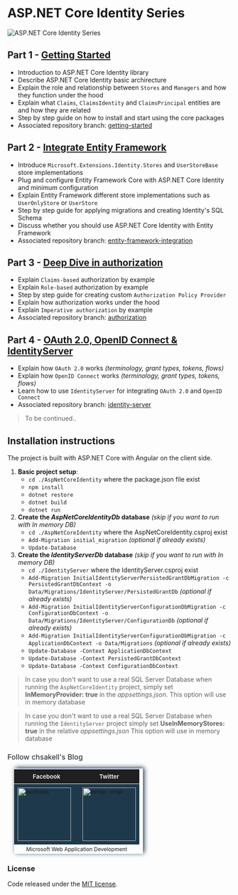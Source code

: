 # ASP.NET Core Identity Series

![ASP.NET Core Identity Series](https://chsakell.files.wordpress.com/2018/04/aspnet-core-identity-13.png)

## Part 1 - [Getting Started](http://chsakell.com/2018/04/28/asp-net-core-identity-series-getting-started)

* Introduction to ASP.NET Core Identity library
* Describe ASP.NET Core Identity basic archirecture
* Explain the role and relationship between `Stores` and `Managers` and how they function under the hood
* Explain what `Claims`, `ClaimsIdentity` and `ClaimsPrincipal` entities are and how they are related
* Step by step guide on how to install and start using the core packages
* Associated repository branch: [getting-started](https://github.com/chsakell/aspnet-core-identity/tree/getting-started)

## Part 2 - [Integrate Entity Framework](https://wp.me/p3mRWu-1i4)

* Introduce `Microsoft.Extensions.Identity.Stores` and `UserStoreBase` store implementations
* Plug and configure Entity Framework Core with ASP.NET Core Identity and minimum configuration
* Explain Entity Framework different store implementations such as `UserOnlyStore` or `UserStore`
* Step by step guide for applying migrations and creating Identity's SQL Schema
* Discuss whether you should use ASP.NET Core Identity with Entity Framework
* Associated repository branch: [entity-framework-integration](https://github.com/chsakell/aspnet-core-identity/tree/entity-framework-integration)

## Part 3 - [Deep Dive in authorization](https://wp.me/p3mRWu-1ik)

* Explain `Claims-based` authorization by example
* Explain `Role-based` authorization by example
* Step by step guide for creating custom `Authorization Policy Provider`
* Explain how authorization works under the hood
* Explain `Imperative authorization` by example
* Associated repository branch: [authorization](https://github.com/chsakell/aspnet-core-identity/tree/authorization)

## Part 4 - [OAuth 2.0, OpenID Connect & IdentityServer](https://wp.me/p3mRWu-1Ag)

* Explain how `OAuth 2.0` works *(terminology, grant types, tokens, flows)*
* Explain how `OpenID Connect` works *(terminology, grant types, tokens, flows)*
* Learn how to use `IdentityServer` for integrating  `OAuth 2.0` and `OpenID Connect`
* Associated repository branch: [identity-server](https://github.com/chsakell/aspnet-core-identity/tree/identity-server)

> To be continued..

## Installation instructions

The project is built with ASP.NET Core with Angular on the client side. 
1. **Basic project setup**:
    * `cd ./AspNetCoreIdentity` where the package.json file exist
    * `npm install`
    * `dotnet restore`
    * `dotnet build`
    * `dotnet run`
2. **Create the *AspNetCoreIdentityDb* database** *(skip if you want to run with In memory DB)*
    * `cd ./AspNetCoreIdentity` where the AspNetCoreIdentity.csproj exist
    * `Add-Migration initial_migration` *(optional if already exists)*
    * `Update-Database`
3. **Create the *IdentityServerDb* database** *(skip if you want to run with In memory DB)*
    * `cd ./IdentityServer` where the IdentityServer.csproj exist
    * `Add-Migration InitialIdentityServerPersistedGrantDbMigration -c PersistedGrantDbContext -o Data/Migrations/IdentityServer/PersistedGrantDb` *(optional if already exists)*
    * `Add-Migration InitialIdentityServerConfigurationDbMigration -c ConfigurationDbContext -o Data/Migrations/IdentityServer/ConfigurationDb` *(optional if already exists)*
    * `Add-Migration InitialIdentityServerConfigurationDbMigration -c ApplicationDbContext -o Data/Migrations` *(optional if already exists)*
    * `Update-Database -Context ApplicationDbContext`
    * `Update-Database -Context PersistedGrantDbContext`
    * `Update-Database -Context ConfigurationDbContext`

> In case you don't want to use a real SQL Server Database when running the `AspNetCoreIdentity` project, simply set **InMemoryProvider: true** in the *appsettings.json*. This option will use in memory database

> In case you don't want to use a real SQL Server Database when running the `IdentityServer` project simply set **UseInMemoryStores: true** in the relative *appsettings.json* This option will use in memory database

<h3 style="font-weight:normal;">Follow chsakell's Blog</h3>
<table id="gradient-style" style="box-shadow:3px -2px 10px #1F394C;font-size:12px;margin:15px;width:290px;text-align:left;border-collapse:collapse;" summary="">
<thead>
<tr>
<th style="width:130px;font-size:13px;font-weight:bold;padding:8px;background:#1F1F1F repeat-x;border-top:2px solid #d3ddff;border-bottom:1px solid #fff;color:#E0E0E0;" align="center" scope="col">Facebook</th>
<th style="font-size:13px;font-weight:bold;padding:8px;background:#1F1F1F repeat-x;border-top:2px solid #d3ddff;border-bottom:1px solid #fff;color:#E0E0E0;" align="center" scope="col">Twitter</th>
</tr>
</thead>
<tfoot>
<tr>
<td colspan="4" style="text-align:center;">Microsoft Web Application Development</td>
</tr>
</tfoot>
<tbody>
<tr>
<td style="padding:8px;border-bottom:1px solid #fff;color:#FFA500;border-top:1px solid #fff;background:#1F394C repeat-x;">
<a href="https://www.facebook.com/chsakells.blog" target="_blank"><img src="https://chsakell.files.wordpress.com/2015/08/facebook.png?w=120&amp;h=120&amp;crop=1" alt="facebook" width="120" height="120" class="alignnone size-opti-archive wp-image-3578"></a>
</td>
<td style="padding:8px;border-bottom:1px solid #fff;color:#FFA500;border-top:1px solid #fff;background:#1F394C repeat-x;">
<a href="https://twitter.com/chsakellsBlog" target="_blank"><img src="https://chsakell.files.wordpress.com/2015/08/twitter-small.png?w=120&amp;h=120&amp;crop=1" alt="twitter-small" width="120" height="120" class="alignnone size-opti-archive wp-image-3583"></a>
</td>
</tr>
</tbody>
</table>
<h3>License</h3>
Code released under the <a href="https://github.com/chsakell/aspnet-core-identity/blob/master/LICENSE" target="_blank"> MIT license</a>.
